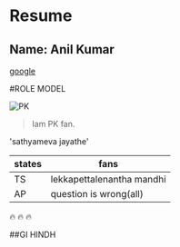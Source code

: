 # Resume
## Name: Anil Kumar
[google](HTTP://WWW.GOOGLE.COM)

#ROLE MODEL

![PK](https://assets.thehansindia.com/h-upload/2021/01/16/1025074-pawan.webp)

>Iam PK fan.

'sathyameva jayathe'


states | fans
-------|--------------------
TS     | lekkapettalenantha  mandhi
AP     |   question is wrong(all)



:fire: :fire: :fire:

##GI HINDH
